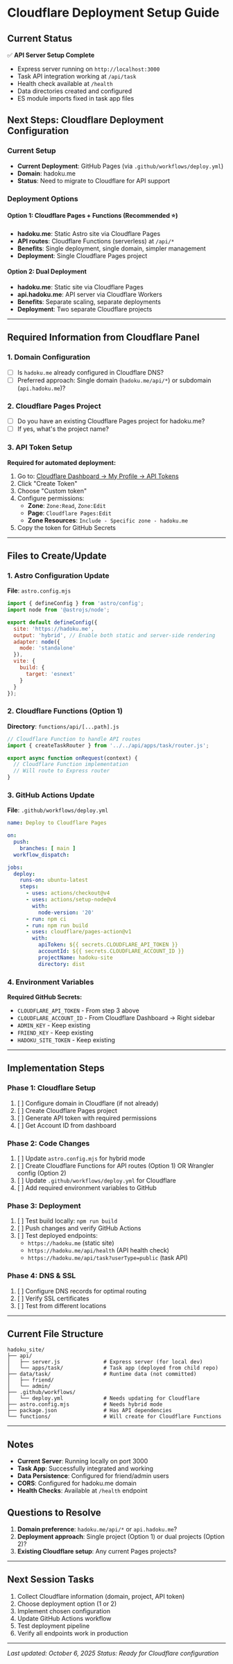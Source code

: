 # Cloudflare Deployment Setup Guide

## Current Status

✅ **API Server Setup Complete**
- Express server running on `http://localhost:3000`
- Task API integration working at `/api/task`
- Health check available at `/health`
- Data directories created and configured
- ES module imports fixed in task app files

## Next Steps: Cloudflare Deployment Configuration

### Current Setup
- **Current Deployment**: GitHub Pages (via `.github/workflows/deploy.yml`)
- **Domain**: hadoku.me
- **Status**: Need to migrate to Cloudflare for API support

### Deployment Options

#### Option 1: Cloudflare Pages + Functions (Recommended ⭐)
- **hadoku.me**: Static Astro site via Cloudflare Pages
- **API routes**: Cloudflare Functions (serverless) at `/api/*`
- **Benefits**: Single deployment, single domain, simpler management
- **Deployment**: Single Cloudflare Pages project

#### Option 2: Dual Deployment
- **hadoku.me**: Static site via Cloudflare Pages
- **api.hadoku.me**: API server via Cloudflare Workers
- **Benefits**: Separate scaling, separate deployments
- **Deployment**: Two separate Cloudflare projects

---

## Required Information from Cloudflare Panel

### 1. Domain Configuration
- [ ] Is `hadoku.me` already configured in Cloudflare DNS?
- [ ] Preferred approach: Single domain (`hadoku.me/api/*`) or subdomain (`api.hadoku.me`)?

### 2. Cloudflare Pages Project
- [ ] Do you have an existing Cloudflare Pages project for hadoku.me?
- [ ] If yes, what's the project name?

### 3. API Token Setup
**Required for automated deployment:**

1. Go to: [Cloudflare Dashboard → My Profile → API Tokens](https://dash.cloudflare.com/profile/api-tokens)
2. Click "Create Token"
3. Choose "Custom token"
4. Configure permissions:
   - **Zone**: `Zone:Read`, `Zone:Edit`
   - **Page**: `Cloudflare Pages:Edit`
   - **Zone Resources**: `Include - Specific zone - hadoku.me`
5. Copy the token for GitHub Secrets

---

## Files to Create/Update

### 1. Astro Configuration Update
**File**: `astro.config.mjs`
```javascript
import { defineConfig } from 'astro/config';
import node from '@astrojs/node';

export default defineConfig({
  site: 'https://hadoku.me',
  output: 'hybrid', // Enable both static and server-side rendering
  adapter: node({
    mode: 'standalone'
  }),
  vite: {
    build: {
      target: 'esnext'
    }
  }
});
```

### 2. Cloudflare Functions (Option 1)
**Directory**: `functions/api/[...path].js`
```javascript
// Cloudflare Function to handle API routes
import { createTaskRouter } from '../../api/apps/task/router.js';

export async function onRequest(context) {
  // Cloudflare Function implementation
  // Will route to Express router
}
```

### 3. GitHub Actions Update
**File**: `.github/workflows/deploy.yml`
```yaml
name: Deploy to Cloudflare Pages

on:
  push:
    branches: [ main ]
  workflow_dispatch:

jobs:
  deploy:
    runs-on: ubuntu-latest
    steps:
      - uses: actions/checkout@v4
      - uses: actions/setup-node@v4
        with:
          node-version: '20'
      - run: npm ci
      - run: npm run build
      - uses: cloudflare/pages-action@v1
        with:
          apiToken: ${{ secrets.CLOUDFLARE_API_TOKEN }}
          accountId: ${{ secrets.CLOUDFLARE_ACCOUNT_ID }}
          projectName: hadoku-site
          directory: dist
```

### 4. Environment Variables
**Required GitHub Secrets:**
- `CLOUDFLARE_API_TOKEN` - From step 3 above
- `CLOUDFLARE_ACCOUNT_ID` - From Cloudflare Dashboard → Right sidebar
- `ADMIN_KEY` - Keep existing
- `FRIEND_KEY` - Keep existing
- `HADOKU_SITE_TOKEN` - Keep existing

---

## Implementation Steps

### Phase 1: Cloudflare Setup
1. [ ] Configure domain in Cloudflare (if not already)
2. [ ] Create Cloudflare Pages project
3. [ ] Generate API token with required permissions
4. [ ] Get Account ID from dashboard

### Phase 2: Code Changes
1. [ ] Update `astro.config.mjs` for hybrid mode
2. [ ] Create Cloudflare Functions for API routes (Option 1) OR Wrangler config (Option 2)
3. [ ] Update `.github/workflows/deploy.yml` for Cloudflare
4. [ ] Add required environment variables to GitHub

### Phase 3: Deployment
1. [ ] Test build locally: `npm run build`
2. [ ] Push changes and verify GitHub Actions
3. [ ] Test deployed endpoints:
   - `https://hadoku.me` (static site)
   - `https://hadoku.me/api/health` (API health check)
   - `https://hadoku.me/api/task?userType=public` (task API)

### Phase 4: DNS & SSL
1. [ ] Configure DNS records for optimal routing
2. [ ] Verify SSL certificates
3. [ ] Test from different locations

---

## Current File Structure
```
hadoku_site/
├── api/
│   ├── server.js              # Express server (for local dev)
│   └── apps/task/             # Task app (deployed from child repo)
├── data/task/                 # Runtime data (not committed)
│   ├── friend/
│   └── admin/
├── .github/workflows/
│   └── deploy.yml             # Needs updating for Cloudflare
├── astro.config.mjs           # Needs hybrid mode
├── package.json               # Has API dependencies
└── functions/                 # Will create for Cloudflare Functions
```

---

## Notes

- **Current Server**: Running locally on port 3000
- **Task App**: Successfully integrated and working
- **Data Persistence**: Configured for friend/admin users
- **CORS**: Configured for hadoku.me domain
- **Health Checks**: Available at `/health` endpoint

## Questions to Resolve

1. **Domain preference**: `hadoku.me/api/*` or `api.hadoku.me`?
2. **Deployment approach**: Single project (Option 1) or dual projects (Option 2)?
3. **Existing Cloudflare setup**: Any current Pages projects?

---

## Next Session Tasks

1. Collect Cloudflare information (domain, project, API token)
2. Choose deployment option (1 or 2)
3. Implement chosen configuration
4. Update GitHub Actions workflow
5. Test deployment pipeline
6. Verify all endpoints work in production

---

*Last updated: October 6, 2025*
*Status: Ready for Cloudflare configuration*